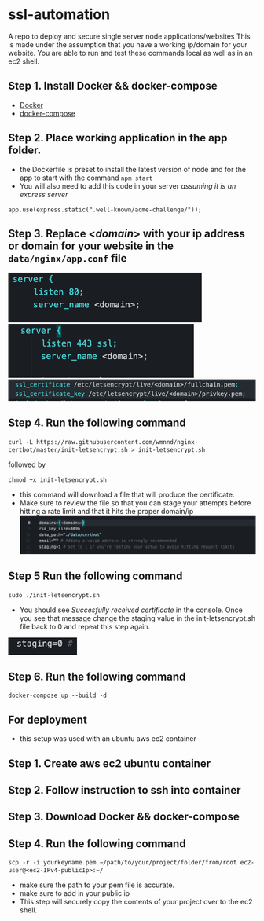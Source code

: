 # ssl-automation
A repo to deploy and secure single server node applications/websites
This is made under the assumption that you have a working ip/domain for your website. 
You are able to run and test these commands local as well as in an ec2 shell. 

## Step 1. Install Docker && docker-compose
* [Docker](https://docs.docker.com/engine/install/)
* [docker-compose](https://docs.docker.com/compose/install/)

## Step 2. Place working application in the app folder. 
* the Dockerfile is preset to install the latest version of node and for the app to start with the command ```npm start```
* You will also need to add this code in your server *assuming it is an express server* 
```
app.use(express.static(".well-known/acme-challenge/"));

```
## Step 3. Replace <*domain*> with your ip address or domain for your website in the ```data/nginx/app.conf``` file
![init_file](images/domain_1.png)
![init_file](images/domain_2.png)
![init_file](images/domain_3.png)

## Step 4. Run the following command  
```
curl -L https://raw.githubusercontent.com/wmnnd/nginx-certbot/master/init-letsencrypt.sh > init-letsencrypt.sh
``` 
followed by 
```
chmod +x init-letsencrypt.sh
```
* this command will download a file that will produce the certificate.
* Make sure to review the file so that you can stage your attempts before hitting a rate limit and that it hits the proper domain/ip
![init_file](images/init_file_1.png)

## Step 5 Run the following command 
```
sudo ./init-letsencrypt.sh
```
* You should see *Succesfully received certificate* in the console. Once you see that message change the staging value in the init-letsencrypt.sh file back to 0 and repeat this step again. 

![post_staging](images/post_staging.png)

## Step 6. Run the following command
``` 
docker-compose up --build -d
```


## For deployment
 * this setup was used with an ubuntu aws ec2 container 

## Step 1. Create aws ec2 ubuntu container

## Step 2. Follow instruction to ssh into container

## Step 3. Download Docker && docker-compose

## Step 4. Run the following command
```
scp -r -i yourkeyname.pem ~/path/to/your/project/folder/from/root ec2-user@<ec2-IPv4-publicIp>:~/

```
* make sure the path to your pem file is accurate. 
* make sure to add in your public ip
* This step will securely copy the contents of your project over to the ec2 shell.

